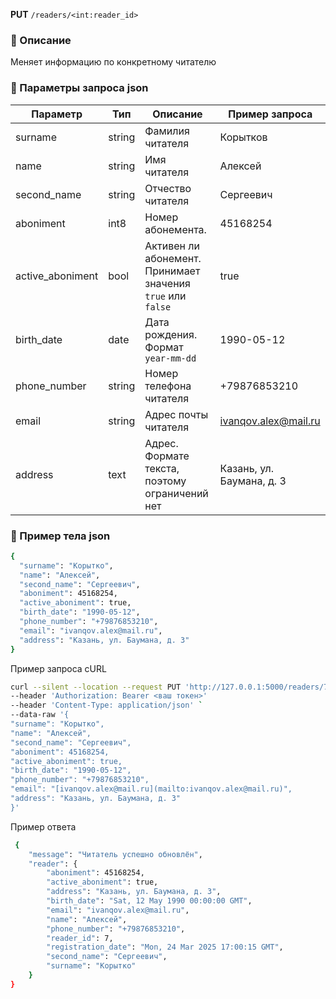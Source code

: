 **PUT** `/readers/<int:reader_id>`

### 🔹 Описание

Меняет информацию по конкретному читателю

### 🔹 Параметры запроса json

| Параметр | Тип | Описание | Пример запроса |
| --- | --- | --- | --- |
| surname | string | Фамилия читателя | Корытков |
| name | string | Имя читателя | Алексей |
| second_name | string | Отчество читателя | Сергеевич |
| aboniment | int8 | Номер абонемента. | 45168254 |
| active_aboniment | bool | Активен ли абонемент. Принимает значения `true` или `false` | true |
| birth_date | date | Дата рождения. Формат `year-mm-dd`  | 1990-05-12 |
| phone_number | string | Номер телефона читателя | +79876853210 |
| email | string | Адрес почты читателя | [ivanqov.alex@mail.ru](mailto:ivanqov.alex@mail.ru) |
| address | text | Адрес. Формате текста, поэтому ограничений нет | Казань, ул. Баумана, д. 3 |

### 🔹 Пример тела json

```bash
{
  "surname": "Корытко",
  "name": "Алексей",
  "second_name": "Сергеевич",
  "aboniment": 45168254,
  "active_aboniment": true,
  "birth_date": "1990-05-12",
  "phone_number": "+79876853210",
  "email": "ivanqov.alex@mail.ru",
  "address": "Казань, ул. Баумана, д. 3"
}
```

Пример запроса cURL

```bash
curl --silent --location --request PUT 'http://127.0.0.1:5000/readers/7' 
--header 'Authorization: Bearer <ваш токен>'
--header 'Content-Type: application/json' `
--data-raw '{
"surname": "Корытко",
"name": "Алексей",
"second_name": "Сергеевич",
"aboniment": 45168254,
"active_aboniment": true,
"birth_date": "1990-05-12",
"phone_number": "+79876853210",
"email": "[ivanqov.alex@mail.ru](mailto:ivanqov.alex@mail.ru)",
"address": "Казань, ул. Баумана, д. 3"
}'
```

Пример ответа

```bash
 {
    "message": "Читатель успешно обновлён",
    "reader": {
        "aboniment": 45168254,
        "active_aboniment": true,
        "address": "Казань, ул. Баумана, д. 3",
        "birth_date": "Sat, 12 May 1990 00:00:00 GMT",
        "email": "ivanqov.alex@mail.ru",
        "name": "Алексей",
        "phone_number": "+79876853210",
        "reader_id": 7,
        "registration_date": "Mon, 24 Mar 2025 17:00:15 GMT",
        "second_name": "Сергеевич",
        "surname": "Корытко"
    }
}
```